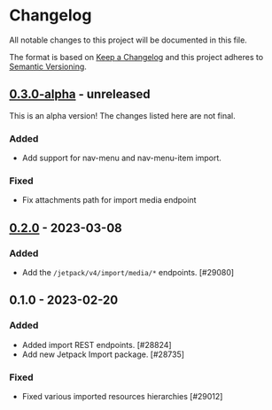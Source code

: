 # Changelog

All notable changes to this project will be documented in this file.

The format is based on [Keep a Changelog](https://keepachangelog.com/en/1.0.0/)
and this project adheres to [Semantic Versioning](https://semver.org/spec/v2.0.0.html).

## [0.3.0-alpha] - unreleased

This is an alpha version! The changes listed here are not final.

### Added
- Add support for nav-menu and nav-menu-item import.

### Fixed
- Fix attachments path for import media endpoint

## [0.2.0] - 2023-03-08
### Added
- Add the `/jetpack/v4/import/media/*` endpoints. [#29080]

## 0.1.0 - 2023-02-20
### Added
- Added import REST endpoints. [#28824]
- Add new Jetpack Import package. [#28735]

### Fixed
- Fixed various imported resources hierarchies [#29012]

[0.3.0-alpha]: https://github.com/Automattic/jetpack-import/compare/v0.2.0...v0.3.0-alpha
[0.2.0]: https://github.com/Automattic/jetpack-import/compare/v0.1.0...v0.2.0
